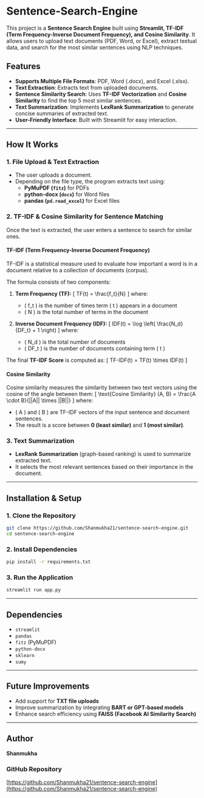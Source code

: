 # Sentence-Search-Engine

This project is a **Sentence Search Engine** built using **Streamlit, TF-IDF (Term Frequency-Inverse Document Frequency), and Cosine Similarity**. It allows users to upload text documents (PDF, Word, or Excel), extract textual data, and search for the most similar sentences using NLP techniques.

## Features
- **Supports Multiple File Formats**: PDF, Word (.docx), and Excel (.xlsx).
- **Text Extraction**: Extracts text from uploaded documents.
- **Sentence Similarity Search**: Uses **TF-IDF Vectorization** and **Cosine Similarity** to find the top 5 most similar sentences.
- **Text Summarization**: Implements **LexRank Summarization** to generate concise summaries of extracted text.
- **User-Friendly Interface**: Built with Streamlit for easy interaction.

---

## How It Works
### 1. **File Upload & Text Extraction**
- The user uploads a document.
- Depending on the file type, the program extracts text using:
  - **PyMuPDF (`fitz`)** for PDFs
  - **python-docx (`docx`)** for Word files
  - **pandas (`pd.read_excel`)** for Excel files

### 2. **TF-IDF & Cosine Similarity for Sentence Matching**
Once the text is extracted, the user enters a sentence to search for similar ones. 

#### **TF-IDF (Term Frequency-Inverse Document Frequency)**
TF-IDF is a statistical measure used to evaluate how important a word is in a document relative to a collection of documents (corpus).

The formula consists of two components:
1. **Term Frequency (TF):**
   \[
   TF(t) = \frac{f_t}{N}
   \]
   where:
   - \( f_t \) is the number of times term \( t \) appears in a document
   - \( N \) is the total number of terms in the document

2. **Inverse Document Frequency (IDF):**
   \[
   IDF(t) = \log \left( \frac{N_d}{DF_t} + 1 \right)
   \]
   where:
   - \( N_d \) is the total number of documents
   - \( DF_t \) is the number of documents containing term \( t \)

The final **TF-IDF Score** is computed as:
\[
TF-IDF(t) = TF(t) \times IDF(t)
\]

#### **Cosine Similarity**
Cosine similarity measures the similarity between two text vectors using the cosine of the angle between them:
\[
\text{Cosine Similarity} (A, B) = \frac{A \cdot B}{||A|| \times ||B||}
\]
where:
- \( A \) and \( B \) are TF-IDF vectors of the input sentence and document sentences.
- The result is a score between **0 (least similar)** and **1 (most similar)**.

### 3. **Text Summarization**
- **LexRank Summarization** (graph-based ranking) is used to summarize extracted text.
- It selects the most relevant sentences based on their importance in the document.

---

## Installation & Setup
### **1. Clone the Repository**
```bash
git clone https://github.com/Shanmukha21/sentence-search-engine.git
cd sentence-search-engine
```

### **2. Install Dependencies**
```bash
pip install -r requirements.txt
```

### **3. Run the Application**
```bash
streamlit run app.py
```

---

## Dependencies
- `streamlit`
- `pandas`
- `fitz` (PyMuPDF)
- `python-docx`
- `sklearn`
- `sumy`

---

## Future Improvements
- Add support for **TXT file uploads**
- Improve summarization by integrating **BART or GPT-based models**
- Enhance search efficiency using **FAISS (Facebook AI Similarity Search)**

---

## Author
**Shanmukha**

### **GitHub Repository**
[https://github.com/Shanmukha21/sentence-search-engine](https://github.com/Shanmukha21/sentence-search-engine)
